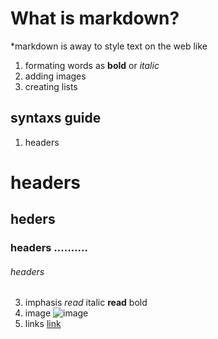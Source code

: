 # What is markdown?

*markdown is away to style text on the web like 
1. formating words as **bold** or *italic*
2. adding images
3. creating lists

## syntaxs guide

1. headers
 # headers 
 ## heders 
 ### headers .......... 
 ###### headers
3. imphasis *read* italic   **read** bold
4. image ![image](https://miro.medium.com/max/1400/0*lzRmzAy5OICef7rK.png)
5. links [link](https://github.com/samalhaj1/reading_note)  
